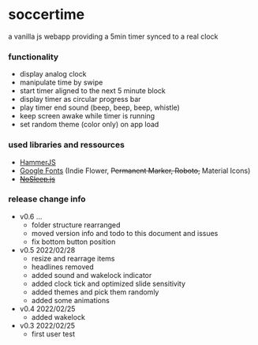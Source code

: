 # soccertime
a vanilla js webapp providing a 5min timer synced to a real clock

### functionality
- display analog clock
- manipulate time by swipe
- start timer aligned to the next 5 minute block
- display timer as circular progress bar
- play timer end sound (beep, beep, beep, whistle)
- keep screen awake while timer is running
- set random theme (color only) on app load

### used libraries and ressources
- [HammerJS](https://hammerjs.github.io/)
- [Google Fonts](https://fonts.google.com/) (Indie Flower, ~~Permanent Marker, Roboto,~~ Material Icons)
- ~~[NoSleep.js](https://github.com/richtr/NoSleep.js)~~

### release change info
- v0.6 ...
  - folder structure rearranged
  - moved version info and todo to this document and issues
  - fix bottom button position
- v0.5 2022/02/28
  - resize and rearrage items
  - headlines removed
  - added sound and wakelock indicator
  - added clock tick and optimized slide sensitivity
  - added themes and pick them randomly
  - added some animations
- v0.4 2022/02/25
  - added wakelock
- v0.3 2022/02/25
  - first user test
